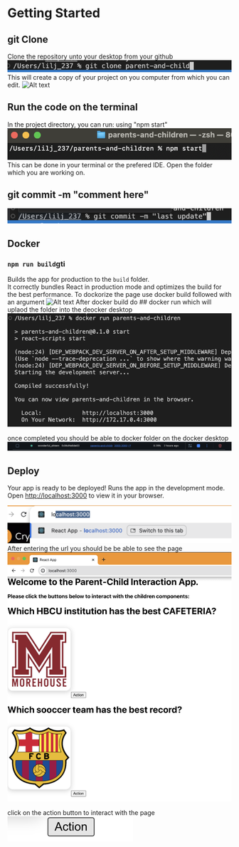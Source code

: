 # Getting Started 

## git Clone
Clone the repository unto your desktop from your github
![Alt text](image/gitclone.png) 
This will create a copy of your project on you computer from which you can edit.
![Alt text](image/folde.png) 

## Run the code on the terminal
In the project directory, you can run: using "npm start"
![Alt text](image/terminal.png) 
This can be done in your terminal or the prefered IDE. Open the folder which you are working on.

## git commit -m "comment here"
![Alt text](image/commit.png) 

## Docker

### `npm run build`gti
Builds the app for production to the `build` folder.\
It correctly bundles React in production mode and optimizes the build for the best performance.
To dockorize the page use docker build followed with an argument
![Alt text](image/Dockerbuild.png) 
After docker build do ## docker run which will uplaod the folder into the deocker desktop
![Alt text](image/dockrun.png)

once completed you should be able to docker folder on the docker desktop
![Alt text](image/docker.png)

## Deploy

Your app is ready to be deployed!
Runs the app in the development mode.\
Open [http://localhost:3000](http://localhost:3000) to view it in your browser.

![Alt text](image/local.png)
 After entering the url you should be be able to see the page 
 ![Alt text](image/web.png)

 click on the action button to interact with the page
 ![Alt text](image/action.png)